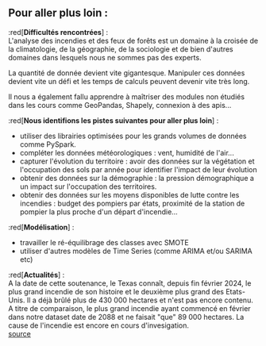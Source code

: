 ## Pour aller plus loin : 

:red[**Difficultés rencontrées**] :\
L'analyse des incendies et des feux de forêts est un domaine à la croisée de la climatologie, de la géographie, de la sociologie et de bien d'autres domaines dans lesquels nous ne sommes pas des experts.

La quantité de donnée devient vite gigantesque. Manipuler ces données devient vite un défi et les temps de calculs peuvent devenir vite très long.

Il nous a également fallu apprendre à maîtriser des modules non étudiés dans les cours comme GeoPandas, Shapely, connexion à des apis...

:red[**Nous identifions les pistes suivantes pour aller plus loin**] :
* utiliser des librairies optimisées pour les grands volumes de données comme PySpark.
* compléter les données météorologiques : vent, humidité de l'air...
* capturer l'évolution du territoire : avoir des données sur la végétation et l'occupation des sols par année pour identifier l'impact de leur évolution
* obtenir des données sur la démographie : la pression démographique a un impact sur l'occupation des territoires.
* obtenir des données sur les moyens disponibles de lutte contre les incendies : budget des pompiers par états, proximité de la station de pompier la plus proche d'un départ d'incendie...

:red[**Modélisation**] :
* travailler le ré-équilibrage des classes avec SMOTE
* utiliser d'autres modèles de Time Series (comme ARIMA et/ou SARIMA etc)


:red[**Actualités**] :\
A la date de cette soutenance, le Texas connaît, depuis fin février 2024, le plus grand incendie de son histoire et le deuxième plus grand des Etats-Unis. Il a déjà brûlé plus de 430 000 hectares et n'est pas encore contenu.
A titre de comparaison, le plus grand incendie ayant commencé en février dans notre dataset date de 2088 et ne faisait "que" 89 000 hectares. La cause de l'incendie est encore en cours d'invesigation.\
[source](https://www.france24.com/fr/am%C3%A9riques/20240301-aux-%C3%A9tats-unis-le-texas-affronte-le-plus-grand-incendie-de-son-histoire)
